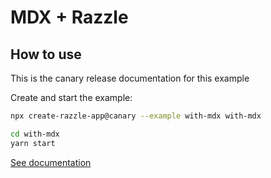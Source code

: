 # MDX + Razzle

## How to use

<!-- START install generated instructions please keep comment here to allow auto update -->
<!-- DON'T EDIT THIS SECTION, INSTEAD RE-RUN yarn update-examples TO UPDATE -->
This is the canary release documentation for this example

Create and start the example:

```bash
npx create-razzle-app@canary --example with-mdx with-mdx

cd with-mdx
yarn start
```
<!-- END install generated instructions please keep comment here to allow auto update -->


[See documentation](https://mdxjs.com/getting-started/razzle)
